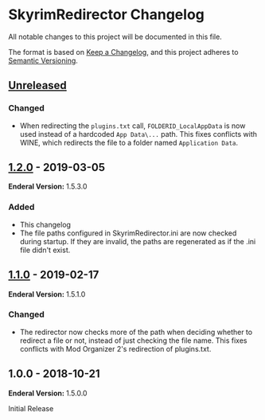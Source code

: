 # SkyrimRedirector Changelog
All notable changes to this project will be documented in this file.

The format is based on [Keep a Changelog](https://keepachangelog.com/en/1.0.0/),
and this project adheres to [Semantic Versioning](https://semver.org/spec/v2.0.0.html).

## [Unreleased]
### Changed
* When redirecting the `plugins.txt` call, `FOLDERID_LocalAppData` is now used instead of a hardcoded `App Data\...` path. This fixes conflicts with WINE, which redirects the file to a folder named `Application Data`.

## [1.2.0] - 2019-03-05
**Enderal Version:** 1.5.3.0

### Added
* This changelog
* The file paths configured in SkyrimRedirector.ini are now checked during startup. If they are invalid, the paths are regenerated as if the .ini file didn't exist.

## [1.1.0] - 2019-02-17
**Enderal Version:** 1.5.1.0

### Changed
* The redirector now checks more of the path when deciding whether to redirect a file or not, instead of just checking the file name. This fixes conflicts with Mod Organizer 2's redirection of plugins.txt.

## 1.0.0 - 2018-10-21
**Enderal Version:** 1.5.0.0

Initial Release

[Unreleased]: https://github.com/Davipb/SkyrimRedirector/compare/v1.2.0...HEAD
[1.2.0]: https://github.com/Davipb/SkyrimRedirector/compare/v1.1.0...v1.2.0
[1.1.0]: https://github.com/Davipb/SkyrimRedirector/compare/v1.0.0...v1.1.0
